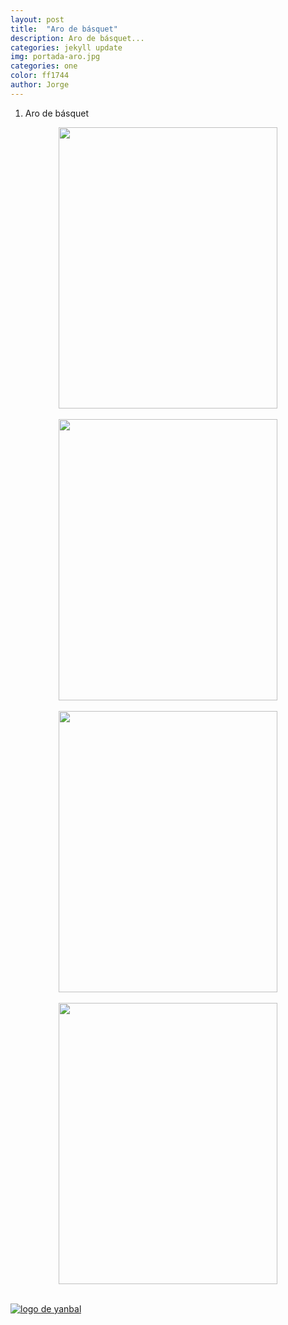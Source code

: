 ```yaml
---
layout: post
title:  "Aro de básquet"
description: Aro de básquet... 
categories: jekyll update
img: portada-aro.jpg
categories: one
color: ff1744 
author: Jorge
---
```

1. Aro de básquet

<center>
<img src="https://github.com/Jorge-onofa/karna/blob/gh-pages/images/aro1.jpg?raw=true" width="350" height="450" />
</center>
<br>
<center>
<img src="https://github.com/Jorge-onofa/karna/blob/gh-pages/images/aro2.jpg?raw=true" width="350" height="450" />
</center>
<br>
<center>
<img src="https://github.com/Jorge-onofa/karna/blob/gh-pages/images/aro3.jpg?raw=true" width="350" height="450" />
</center>
<br>
<center>
<img src="https://github.com/Jorge-onofa/karna/blob/gh-pages/images/aro5.jpg?raw=true" width="350" height="450" />
</center>
<br>

[logo]: https://raw.githubusercontent.com/Betty-C/bef/gh-pages/assets/img/linkw.jpg
[dipensador]: https://api.whatsapp.com/send?phone=593999378989&text=%C2%A1Hola!%20Me%20interesa%20un%20aro%20de%20b%C3%A1squet "clic para abrir chat de whatsapp"
[![logo de yanbal][logo]][dipensador]
